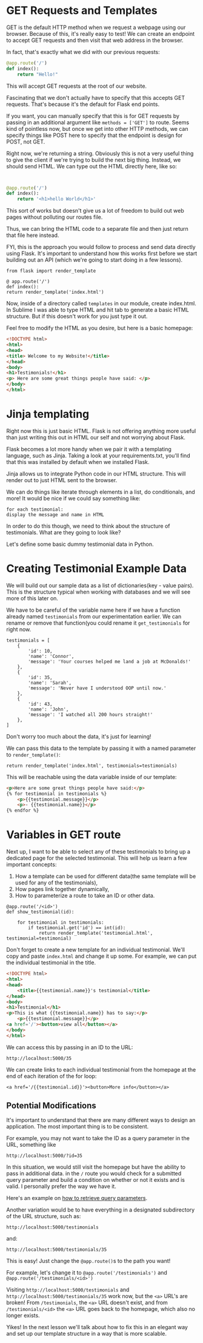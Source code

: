 # GET Requests and Templates

GET is the default HTTP method when we request a webpage using our browser. Because of this, it's really easy to test! We can create an endpoint to accept GET requests and then visit that web address in the browser.

In fact, that's exactly what we did with our previous requests:

```python
@app.route('/')
def index():
    return "Hello!"
```

This will accept GET requests at the root of our website.

Fascinating that we don't actually have to specify that this accepts GET requests. That's because it's the default for Flask end points.

If you want, you can manually specify that this is for GET requests by passing in an additional argument like ```methods = ['GET']``` to route. Seems kind of pointless now, but once we get into other HTTP methods, we can specify things like POST here to specify that the endpoint is design for POST, not GET.

Right now, we're returning a string. Obviously this is not a very useful thing to give the client if we're trying to build the next big thing. Instead, we should send HTML. We can type out the HTML directly here, like so:

```python


@app.route('/')
def index():
    return '<h1>hello World</h1>'


```

This sort of works but doesn't give us a lot of freedom to build out web pages without polluting our routes file.

Thus, we can bring the HTML code to a separate file and then just return that file here instead.

FYI, this is the approach you would follow to process and send data directly using Flask. It's important to understand how this works first before we start building out an API (which we're going to start doing in a few lessons).

```python3
from flask import render_template

@ app.route('/')
def index():
return render_template('index.html')
```

Now, inside of a directory called ```templates``` in our module, create index.html. In Sublime I was able to type HTML and hit tab to generate a basic HTML structure. But if this doesn't work for you just type it out.

Feel free to modify the HTML as you desire, but here is a basic homepage:

```html
<!DOCTYPE html>
<html>
<head>
<title> Welcome to my Website!</title>
</head>
<body>
<h1>Testimonials!</h1>
<p> Here are some great things people have said: </p>
</body>
</html>
```

# Jinja templating

Right now this is just basic HTML. Flask is not offering anything more useful than just writing this out in HTML our self and not worrying about Flask.

Flask becomes a lot more handy when we pair it with a templating language, such as Jinja. Taking a look at your requirements.txt, you'll find that this was installed by default when we installed Flask.

Jinja allows us to integrate Python code in our HTML structure. This will render out to just HTML sent to the browser.

We can do things like iterate through elements in a list, do conditionals, and more! It would be nice if we could say something like:

```
for each testimonial:
display the message and name in HTML
```

In order to do this though, we need to think about the structure of testimonials. What are they going to look like?

Let's define some basic dummy testimonial data in Python.

# Creating Testimonial Example Data

We will build out our sample data as a list of dictionaries(key - value pairs). This is the structure typical when working with databases and we will see more of this later on.

We have to be careful of the variable name here if we have a function already named ```testimonials``` from our experimentation earlier. We can rename or remove that function(you could rename it ```get_testimonials``` for right now.

```python3
testimonials = [
    {
        'id': 10,
        'name': 'Connor',
        'message': 'Your courses helped me land a job at McDonalds!'
    },
    {
        'id': 35,
        'name': 'Sarah',
        'message': 'Never have I understood OOP until now.'
    },
    {
        'id': 43,
        'name': 'John',
        'message': 'I watched all 200 hours straight!'
    },
]
```

Don't worry too much about the data, it's just for learning!

We can pass this data to the template by passing it with a named parameter to ```render_template()```:

```python3
return render_template('index.html', testimonials=testimonials)
```

This will be reachable using the data variable inside of our template:

```html
<p>Here are some great things people have said:</p>
{% for testimonial in testimonials %}
    <p>{{testimonial.message}}</p>
    <p>- {{testimonial.name}}</p>
{% endfor %}
```

# Variables in GET route

Next up, I want to be able to select any of these testimonials to bring up a dedicated page for the selected testimonial. This will help us learn a few important concepts:

1. How a template can be used for different data(the same template will be used for any of the testimonials),
1. How pages link together dynamically,
1. How to parameterize a route to take an ID or other data.

```python3
@app.route('/<id>')
def show_testimonial(id):

    for testimonial in testimonials:
        if testimonial.get('id') == int(id):
            return render_template('testimonial.html', testimonial=testimonial)
```

Don't forget to create a new template for an individual testimonial. We'll copy and paste ```index.html``` and change it up some. For example, we can put the individual testimonial in the title.

```html
<!DOCTYPE html>
<html>
<head>
    <title>{{testimonial.name}}'s testimonial</title>
</head>
<body>
<h1>Testimonial</h1>
<p>This is what {{testimonial.name}} has to say:</p>
    <p>{{testimonial.message}}</p>
<a href='/'><button>view all</button></a>
</body>
</html>
```

We can access this by passing in an ID to the URL:

```
http://localhost:5000/35
```

We can create links to each individual testimonial from the homepage at the end of each iteration of the for loop:

```
<a href='/{{testimonial.id}}'><button>More info</button></a>
```

## Potential Modifications

It's important to understand that there are many different ways to design an application. The most important thing is to be consistent.

For example, you may not want to take the ID as a query parameter in the URL, something like

```
http://localhost:5000/?id=35
```

In this situation, we would still visit the homepage but have the ability to pass in additional data. in the ```/``` route you would check for a submitted query parameter and build a condition on whether or not it exists and is valid. I personally prefer the way we have it.

Here's an example on [how to retrieve query parameters](https://stackoverflow.com/questions/11774265/how-do-you-get-a-query-string-on-flask).

Another variation would be to have everything in a designated subdirectory of the URL structure, such as:


```http://localhost:5000/testimonials```

and:

```http://localhost:5000/testimonials/35```

This is easy! Just change the ```@app.route()```s to the path you want!

For example, let's change it to ```@app.route('/testimonials')``` and ```@app.route('/testimonials/<id>')```

Visiting ```http://localhost:5000/testimonials``` and ```http://localhost:5000/testimonials/35``` work now, but the ```<a>``` URL's are broken! From ```/testimonials```, the ```<a>``` URL doesn't exist, and from ```/testimonials/<id>``` the ```<a>``` URL goes back to the homepage, which also no longer exists.

Yikes! In the next lesson we'll talk about how to fix this in an elegant way and set up our template structure in a way that is more scalable.

